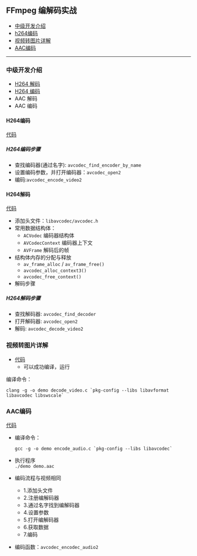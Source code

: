 ## FFmpeg 编解码实战

- [中级开发介绍](#中级开发介绍)
- [h264编码](#h264编码)
- [视频转图片详解](#视频转图片详解)
- [AAC编码](#AAC编码)

---

### 中级开发介绍

- [H264 解码](#H264解码)
- [H264 编码](#h264编码)
- AAC 解码
- AAC 编码

#### H264编码
[代码](../../middle/encode_video.c)

##### H264编码步骤

- 查找编码器(通过名字): `avcodec_find_encoder_by_name`
- 设置编码参数，并打开编码器：`avcodec_open2`
- 编码:`avcodec_encode_video2`

#### H264解码
[代码](../../middle/decode_video.c)
- 添加头文件：`libavcodec/avcodec.h`
- 常用数据结构体：
    - `ACVodec` 编码器结构体
    - `AVCodecContext` 编码器上下文
    - `AVFrame` 解码后的帧
- 结构体内存的分配与释放
    - `av_frame_alloc` / `av_frame_free()`
    - `avcodec_alloc_context3()` 
    - `avcodec_free_context()` 
- 解码步骤

##### H264解码步骤
- 查找解码器: `avcodec_find_decoder`
- 打开解码器: `avcodec_open2`  
- 解码: `avcodec_decode_video2`


### 视频转图片详解

- [代码](../../middle/decode_video.c)
  - 可以成功编译，运行

编译命令：
```shell
clang -g -o demo decode_video.c `pkg-config --libs libavformat libavcodec libswscale`
```


### AAC编码

[代码](../../middle/encode_audio.c)
  - 编译命令：
    ```shell
    gcc -g -o demo encode_audio.c `pkg-config --libs libavcodec`
    ```
  - 执行程序   
    `./demo demo.aac`
    

- 编码流程与视频相同
  - 1.添加头文件
  - 2.注册编解码器
  - 3.通过名字找到编解码器
  - 4.设置参数
  - 5.打开编解码器
  - 6.获取数据
  - 7.编码
- 编码函数：`avcodec_encodec_audio2`
